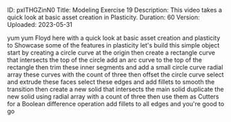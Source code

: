 ID: pxlTHGZinN0
Title: Modeling Exercise 19
Description: This video takes a quick look at basic asset creation in Plasticity.
Duration: 60
Version: 
Uploaded: 2023-05-31

yum yum Floyd here with a quick look at
basic asset creation and plasticity to
Showcase some of the features in
plasticity let's build this simple
object start by creating a circle curve
at the origin then create a rectangle
curve that intersects the top of the
circle add an arc curve to the top of
the rectangle then trim these inner
segments
and add a small circle curve radial
array these curves with the count of
three
then offset the circle curve
select and extrude these faces
select these edges and add fillets to
smooth the transition
then create a new solid that intersects
the main solid
duplicate the new solid using radial
array with a count of three then use
them as Cutters for a Boolean difference
operation
add fillets to all edges and you're good
to go

